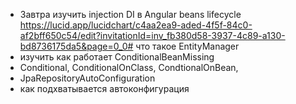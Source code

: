 - Завтра изучить injection DI в Angular
  beans lifecycle
  https://lucid.app/lucidchart/c4aa2ea9-aded-4f5f-84c0-af2bff650c54/edit?invitationId=inv_fb380d58-3937-4c89-a130-bd8736175da5&page=0_0#
  что такое EntityManager
- изучить как работает ConditionalBeanMissing
- Conditional, ConditionalOnClass, CondtionalOnBean,
- JpaRepositoryAutoConfiguration
- как подхватывается автоконфигурация
